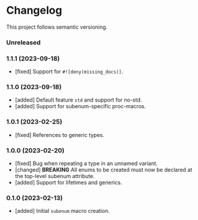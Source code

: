 # Changelog

This project follows semantic versioning.

### Unreleased

### 1.1.1 (2023-09-18)
- [fixed] Support for `#![deny(missing_docs)]`.

### 1.1.0 (2023-09-18)
- [added] Default feature `std` and support for no-std.
- [added] Support for subenum-specific proc-macros.

### 1.0.1 (2023-02-25)
- [fixed] References to generic types.

### 1.0.0 (2023-02-20)
- [fixed] Bug when repeating a type in an unnamed variant.
- [changed] **BREAKING** All enums to be created must now be declared at the
  top-level subenum attribute.
- [added] Support for lifetimes and generics.

### 0.1.0 (2023-02-13)
- [added] Initial `subenum` macro creation.
